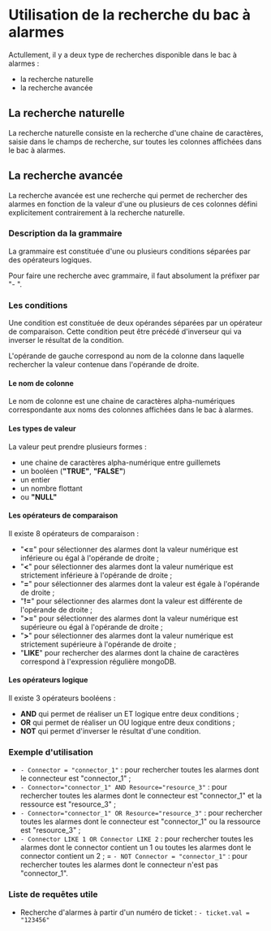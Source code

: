 # Utilisation de la recherche du bac à alarmes

Actullement, il y a deux type de recherches disponible dans le bac à alarmes :
  * la recherche naturelle
  * la recherche avancée


## La recherche naturelle

La recherche naturelle consiste en la recherche d'une chaine de caractères,
saisie dans le champs de recherche, sur toutes les colonnes affichées dans le
bac à alarmes.

## La recherche avancée

La recherche avancée est une recherche qui permet de rechercher des alarmes en
fonction de la valeur d'une ou plusieurs de ces colonnes défini explicitement
contrairement à la recherche naturelle.

### Description da la grammaire

La grammaire est constituée d'une ou plusieurs conditions séparées par des
opérateurs logiques.

Pour faire une recherche avec grammaire, il faut absolument la préfixer par
 "- ".

### Les conditions

Une condition est constituée de deux opérandes séparées par un opérateur de
comparaison. Cette condition peut être précédé d'inverseur qui va inverser le
résultat de la condition.

L'opérande de gauche correspond au nom de la colonne dans laquelle
rechercher la valeur contenue dans l'opérande de droite.

#### Le nom de colonne

Le nom de colonne est une chaine de caractères alpha-numériques correspondante
aux noms des colonnes affichées dans le bac à alarmes.

#### Les types de valeur

La valeur peut prendre plusieurs formes :
  - une chaine de caractères alpha-numérique entre guillemets
  - un booléen (**"TRUE"**, **"FALSE"**)
  - un entier
  - un nombre flottant
  - ou **"NULL"**

#### Les opérateurs de comparaison

Il existe 8 opérateurs de comparaison :

  * "**<=**" pour sélectionner des alarmes dont la valeur numérique est inférieure
  ou égal à l'opérande de droite ;
  * "**<**" pour sélectionner des alarmes dont la valeur numérique est strictement
  inférieure à l'opérande de droite ;
  * "**=**" pour sélectionner des alarmes dont la valeur est égale à l'opérande de
  droite ;
  * "**!=**" pour sélectionner des alarmes dont la valeur est différente de
  l'opérande de droite ;
  * "**>=**" pour sélectionner des alarmes dont la valeur numérique est supérieure
  ou égal à l'opérande de droite ;
  * "**>**" pour sélectionner des alarmes dont la valeur numérique est strictement
  supérieure à l'opérande de droite ;
  * "**LIKE**" pour rechercher des alarmes dont la chaine de caractères correspond
  à l'expression régulière mongoDB.


#### Les opérateurs logique

Il existe 3 opérateurs booléens :

  * **AND** qui permet de réaliser un ET logique entre deux conditions ;
  * **OR** qui permet de réaliser un OU logique entre deux conditions ;
  * **NOT** qui permet d'inverser le résultat d'une condition.


### Exemple d'utilisation

  * ```- Connector = "connector_1"``` : pour rechercher toutes les alarmes
  dont le connecteur est "connector_1" ;
  * ```- Connector="connector_1" AND Resource="resource_3"``` : pour rechercher
  toutes les alarmes dont le connecteur est "connector_1" et la ressource est
  "resource_3" ;
  * ```- Connector="connector_1" OR Resource="resource_3"``` : pour rechercher
  toutes les alarmes dont le connecteur est "connector_1" ou la ressource est
  "resource_3" ;
  * ```- Connector LIKE 1 OR Connector LIKE 2``` : pour rechercher toutes les
  alarmes dont le connector contient un 1 ou toutes les alarmes dont le
  connector contient un 2 ;
  = ```- NOT Connector = "connector_1"``` : pour rechercher toutes les alarmes
  dont le connecteur n'est pas "connector_1".

### Liste de requêtes utile

  * Recherche d'alarmes à partir d'un numéro de ticket :
  ```- ticket.val = "123456"```

